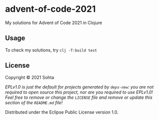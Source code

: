 # advent-of-code-2021

My solutions for Advent of Code 2021 in Clojure

## Usage

To check my solutions, try `clj -T:build test`

## License

Copyright © 2021 Sohta

_EPLv1.0 is just the default for projects generated by `deps-new`: you are not_
_required to open source this project, nor are you required to use EPLv1.0!_
_Feel free to remove or change the `LICENSE` file and remove or update this_
_section of the `README.md` file!_

Distributed under the Eclipse Public License version 1.0.
